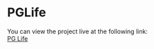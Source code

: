 # PGLife
You can view the project live at the following link:  
[PG Life ](https://alkagupta680.github.io/PGLife/)
